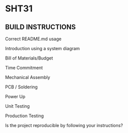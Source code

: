 # SHT31
## BUILD INSTRUCTIONS
Correct README.md usage

Introduction using a system diagram

Bill of Materials/Budget

Time Commitment

Mechanical Assembly

PCB / Soldering

Power Up

Unit Testing

Production Testing

Is the project reproducible by following your instructions?
